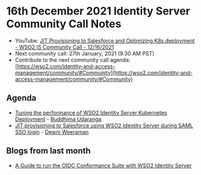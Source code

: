 # 16th December 2021 Identity Server Community Call Notes

-   YouTube: [JIT Provisioning to Salesforce and Optimizing K8s deployment - WSO2 IS Community Call - 12/16/2021](https://www.youtube.com/watch?v=f2OpGa5-gUQ)
-   Next community call: 27th January, 2021 (9.30 AM PST)
-   Contribute to the next community call agenda: [https://wso2.com/identity-and-access-management/community/#Community](https://wso2.com/identity-and-access-management/community/#Community)

## Agenda

-   [Tuning the performance of WSO2 Identity Server Kubernetes Deployment](https://buddhimau.medium.com/performance-tuning-wso2-identity-server-kubernetes-deployment-389a627d0cb5) - [Buddhima Udaranga](https://github.com/Buddhimah)
-   [JIT provisioning to Salesforce using WSO2 Identity Server during SAML SSO login](https://dewni-matheesha.medium.com/jit-provisioning-to-salesforce-using-wso2-identity-server-during-saml-sso-login-41df1827b6d6) - [Dewni Weeraman](https://github.com/dewniMW)

 ## Blogs from last month

* [A Guide to run the OIDC Conformance Suite with WSO2 Identity Server](https://imalsha-sg.medium.com/a-guide-to-run-the-oidc-conformance-suite-with-wso2-identity-server-382ece6e8df4)
